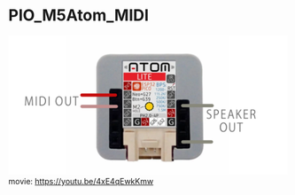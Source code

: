 # PIO_M5Atom_MIDI
![pin out](https://github.com/misawa2048/PIO_M5Atom_MIDI/blob/main/doc/M5AtomMIDI.png)
movie: https://youtu.be/4xE4qEwkKmw
